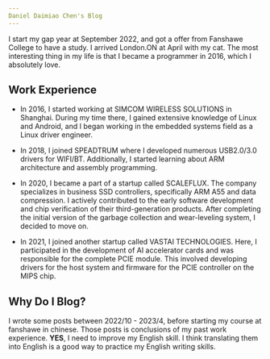 ```yaml
---
Daniel Daimiao Chen's Blog
---
```


I start my gap year at September 2022, and got a offer from Fanshawe College to have a study.
I arrived London.ON at April with my cat. The most interesting thing in my life is that I became a
programmer in 2016, which I absolutely love.

## Work Experience

- In 2016, I started working at SIMCOM WIRELESS SOLUTIONS in Shanghai. During my time there, I gained
  extensive knowledge of Linux and Android, and I began working in the embedded systems field as a Linux driver engineer.

- In 2018, I joined SPEADTRUM where I developed numerous USB2.0/3.0 drivers for WIFI/BT. Additionally, I
  started learning about ARM architecture and assembly programming.

- In 2020, I became a part of a startup called SCALEFLUX. The company specializes in business SSD controllers,
  specifically ARM A55 and data compression. I actively contributed to the early software development and chip
  verification of their third-generation products. After completing the initial version of the garbage
  collection and wear-leveling system, I decided to move on.

- In 2021, I joined another startup called VASTAI TECHNOLOGIES. Here, I participated in the development of AI
  accelerator cards and was responsible for the complete PCIE module. This involved developing drivers for the
  host system and firmware for the PCIE controller on the MIPS chip.

## Why Do I Blog?

I wrote some posts between 2022/10 - 2023/4, before starting my course at fanshawe in chinese. Those posts is conclusions of my past
work experience. __YES__, I need to improve my English skill. I think translating them into English is a good way to practice my English
writing skills.
